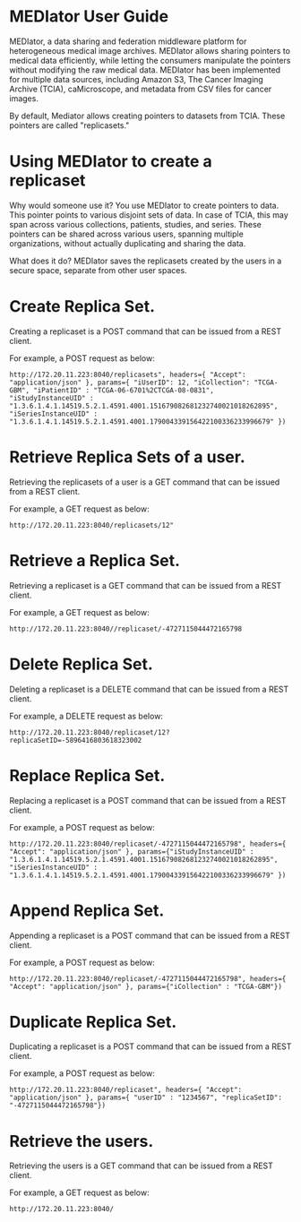 # MEDIator User Guide
MEDIator, a data sharing and federation middleware platform for heterogeneous medical image archives. MEDIator allows sharing pointers to medical data efficiently, while letting the consumers manipulate the pointers without modifying the raw medical data. MEDIator has been implemented for multiple data sources, including Amazon S3, The Cancer Imaging Archive (TCIA), caMicroscope, and metadata from CSV files for cancer images.

By default, Mediator allows creating pointers to datasets from TCIA. These pointers are called "replicasets."


# Using MEDIator to create a replicaset
Why would someone use it? You use MEDIator to create pointers to data. This pointer points to various disjoint sets of data. In case of TCIA, this may span across various collections, patients, studies, and series. These pointers can be shared across various users, spanning multiple organizations, without actually duplicating and sharing the data.

What does it do? MEDIator saves the replicasets created by the users in a secure space, separate from other user spaces.




# Create Replica Set.

Creating a replicaset is a POST command that can be issued from a REST client.

For example, a POST request as below:
````
http://172.20.11.223:8040/replicasets", headers={ "Accept": "application/json" }, params={ "iUserID": 12, "iCollection": "TCGA-GBM", "iPatientID" : "TCGA-06-6701%2CTCGA-08-0831", "iStudyInstanceUID" : "1.3.6.1.4.1.14519.5.2.1.4591.4001.151679082681232740021018262895", "iSeriesInstanceUID" : "1.3.6.1.4.1.14519.5.2.1.4591.4001.179004339156422100336233996679" })
````

# Retrieve Replica Sets of a user.

Retrieving the replicasets of a user is a GET command that can be issued from a REST client.

For example, a GET request as below:
````
http://172.20.11.223:8040/replicasets/12"
````


# Retrieve a Replica Set.

Retrieving a replicaset is a GET command that can be issued from a REST client.

For example, a GET request as below:

````
http://172.20.11.223:8040//replicaset/-4727115044472165798
````

# Delete Replica Set.

Deleting a replicaset is a DELETE command that can be issued from a REST client.

For example, a DELETE request as below:

````
http://172.20.11.223:8040/replicaset/12?replicaSetID=-5896416803618323002
````


# Replace Replica Set.

Replacing a replicaset is a POST command that can be issued from a REST client.

For example, a POST request as below:

````
http://172.20.11.223:8040/replicaset/-4727115044472165798", headers={ "Accept": "application/json" }, params={"iStudyInstanceUID" : "1.3.6.1.4.1.14519.5.2.1.4591.4001.151679082681232740021018262895", "iSeriesInstanceUID" : "1.3.6.1.4.1.14519.5.2.1.4591.4001.179004339156422100336233996679" })
````

# Append Replica Set.

Appending a replicaset is a POST command that can be issued from a REST client.

For example, a POST request as below:

````
http://172.20.11.223:8040/replicaset/-4727115044472165798", headers={ "Accept": "application/json" }, params={"iCollection" : "TCGA-GBM"})
````

# Duplicate Replica Set.

Duplicating a replicaset is a POST command that can be issued from a REST client.

For example, a POST request as below:
````
http://172.20.11.223:8040/replicaset", headers={ "Accept": "application/json" }, params={ "userID" : "1234567", "replicaSetID": "-4727115044472165798"})
````


# Retrieve the users.

Retrieving the users is a GET command that can be issued from a REST client.

For example, a GET request as below:
````
http://172.20.11.223:8040/
````
